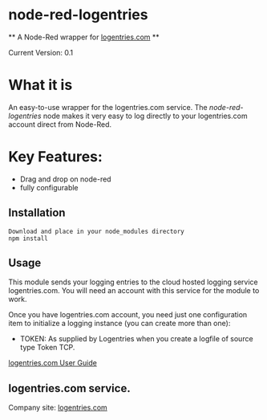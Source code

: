 # node-red-logentries

** A Node-Red wrapper for [logentries.com](http://logentries.com) **

Current Version: 0.1


# What it is

An easy-to-use wrapper for the logentries.com service. The _node-red-logentries_ node makes it very easy to log directly to your logentries.com account direct from Node-Red.


# Key Features:

   * Drag and drop on node-red
   * fully configurable

   
## Installation

	Download and place in your node_modules directory
    npm install 


## Usage


This module sends your logging entries to the cloud hosted logging service logentries.com. You will need an account with this service for the module to work.

Once you have logentries.com account, you need just one configuration item to initialize a logging instance (you can create more than one):

  * TOKEN: As supplied by Logentries when you create a logfile of source type Token TCP.

[logentries.com User Guide](https://logentries.com/docs/userguide)


## logentries.com service.

Company site: [logentries.com](http://logentries.com)


